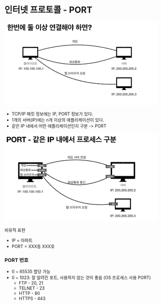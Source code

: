 
# 인터넷 프로토콜 - PORT

![12- PORT 이해.JPG](%EC%9D%B4%EB%AF%B8%EC%A7%80%2F12-%20PORT%20%EC%9D%B4%ED%95%B4.JPG)

- TCP/IP 패킷 정보에는 IP, PORT 정보가 있다.
- 1개의 서버(IP)에는 n개 이상의 애플리케이션이 있다.
- 같은 IP 내에서 어떤 애플리케이션인지 구분 -> PORT

![13- 같은 프로세스 PORT 구분.JPG](%EC%9D%B4%EB%AF%B8%EC%A7%80%2F13-%20%EA%B0%99%EC%9D%80%20%ED%94%84%EB%A1%9C%EC%84%B8%EC%8A%A4%20PORT%20%EA%B5%AC%EB%B6%84.JPG)

비유적 표현
- IP = 아파트
- PORT = XXX동 XXX호

### PORT 번호

- 0 ~ 65535 할당 가능
- 0 ~ 1023: 잘 알려진 포트, 사용하지 않는 것이 좋음 (OS 프로세스 사용 PORT)
  - FTP - 20, 21
  - TELNET - 23
  - HTTP - 80
  - HTTPS - 443


